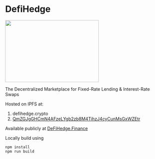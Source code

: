 # DefiHedge

<img src="https://nescience.io/wp-content/uploads/2020/03/Light-Defi.png" width="300" height="200">

 The Decentralized Marketplace for Fixed-Rate Lending & Interest-Rate Swaps

 Hosted on IPFS at:
 1. defihedge.crypto
 2. [QmZGJgGHCmN4AFzeLYgb2zb8M4TihzJ4cyCunMsGxWZEtr](https://gateway.pinata.cloud/ipfs/QmZGJgGHCmN4AFzeLYgb2zb8M4TihzJ4cyCunMsGxWZEtr/#/)

 Available publicly at [DeFiHedge.Finance](https://defihedge.finance)
 
 Locally build using 
 
 ```
 npm install
 npm run build
 ```
 
